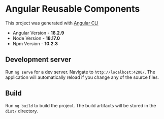 # Angular Reusable Components

This project was generated with [Angular CLI](https://github.com/angular/angular-cli)

* Angular Version - **16.2.9**
* Node Version - **18.17.0**
* Npm Version - **10.2.3**

## Development server

Run `ng serve` for a dev server. Navigate to `http://localhost:4200/`. The application will automatically reload if you change any of the source files.

## Build

Run `ng build` to build the project. The build artifacts will be stored in the `dist/` directory.

